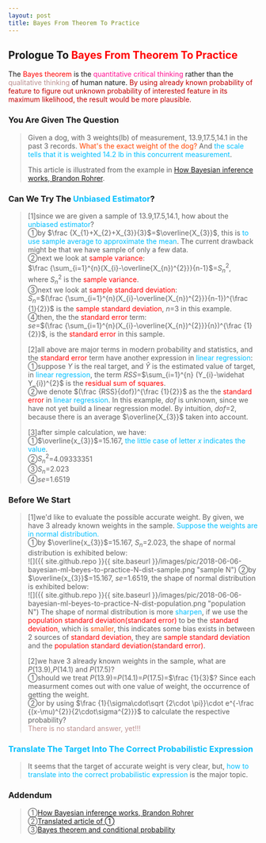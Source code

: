 ```yaml
---
layout: post
title: Bayes From Theorem To Practice
---
```


## Prologue To <font color="Red">Bayes From Theorem To Practice</font>
<p class="message">
The <font color="Red">Bayes theorem</font> is the <font color="DeepPink">quantitative critical thinking</font> rather than the <font color="RosyBrown">qualitative thinking</font> of human nature.  
<font color="#C20000">By using already known probability of feature to figure out unknown probability of interested feature in its maximum likelihood, the result would be more plausible.</font>
</p>

### You Are Given The Question
>Given a dog, with 3 weights(lb) of measurement, $13.9$,$17.5$,$14.1$ in the past 3 records.  <font color="OrangeRed">What's the exact weight of the dog?</font>  And <font color="DeepSkyBlue">the scale tells that it is weighted 14.2 lb in this concurrent measurement</font>.  
>
>This article is illustrated from the example in [How Bayesian inference works, Brandon Rohrer](https://www.youtube.com/watch?v=5NMxiOGL39M).  

### Can We Try The <font color="DeepSkyBlue">Unbiased Estimator</font>?
>[1]since we are given a sample of $13.9$,$17.5$,$14.1$, how about the <font color="DeepSkyBlue">unbiased estimator</font>?  
>&#10112;by $\frac {X_{1}+X_{2}+X_{3}}{3}$=$\overline{X_{3}}$, this is <font color="DeepSkyBlue">to use sample average to approximate the mean</font>.  The current drawback might be that we have sample of only a few data.  
>&#10113;next we look at <font color="Red">sample variance</font>:  
>$\frac {\sum_{i=1}^{n}(X_{i}-\overline{X_{n})^{2}}}{n-1}$=$S_{n}^{2}$,  
>where $S_{n}^{2}$ is the <font color="Red">sample variance</font>.  
>&#10114;next we look at <font color="Red">sample standard deviation</font>:  
>$S_{n}$=$(\frac {\sum_{i=1}^{n}(X_{i}-\overline{X_{n})^{2}}}{n-1})^{\frac {1}{2}}$ is the <font color="Red">sample standard deviation</font>, $n$=$3$ in this example.  
>&#10115;then, the the <font color="Red">standard error</font> term:  
>$se$=$(\frac {\sum_{i=1}^{n}(X_{i}-\overline{X_{n})^{2}}}{n})^{\frac {1}{2}}$, is the <font color="Red">standard error</font> in this sample.  
>
>[2]all above are major terms in modern probability and statistics, and the <font color="Red">standard error</font> term have another expression in <font color="DeepSkyBlue">linear regression</font>:  
>&#10112;suppose $Y$ is the real target, and $\widehat Y$ is the estimated value of target, in <font color="DeepSkyBlue">linear regression</font>, the term $RSS$=$\sum_{i=1}^{n} (Y_{i}-\widehat Y_{i})^{2}$ is the <font color="Red">residual sum of squares</font>.  
>&#10113;we denote $(\frac {RSS}{dof})^{\frac {1}{2}}$ as the the <font color="Red">standard error</font> in <font color="DeepSkyBlue">linear regression</font>.  In this example, $dof$ is unknown, since we have not yet build a linear regression model.  By intuition, $dof$=$2$, because there is an average $\overline{X_{3}}$ taken into account.  
>
>[3]after simple calculation, we have:  
>&#10112;$\overline{x_{3}}$=$15.167$, <font color="DeepSkyBlue">the little case of letter $x$ indicates the value</font>.  
>&#10113;$S_{n}^{2}$=$4.09333351$  
>&#10114;$S_{n}$=$2.023$  
>&#10115;$se$=$1.6519$  

### Before We Start
>[1]we'd like to evaluate the possible accurate weight.  By given, we have 3 already known weights in the sample.  <font color="DeepSkyBlue">Suppose the weights are in normal distribution.</font>  
>&#10112;by $\overline{x_{3}}$=$15.167$, $S_{n}$=$2.023$, the shape of normal distribution is exhibited below:  
![]({{ site.github.repo }}{{ site.baseurl }}/images/pic/2018-06-06-bayesian-ml-beyes-to-practice-N-dist-sample.png "sample N")
>&#10113;by $\overline{x_{3}}$=$15.167$, $se$=$1.6519$, the shape of normal distribution is exhibited below:  
![]({{ site.github.repo }}{{ site.baseurl }}/images/pic/2018-06-06-bayesian-ml-beyes-to-practice-N-dist-population.png "population N")
>The shape of normal distribution is more <font color="DeepSkyBlue">sharpen</font>, if we use the <font color="Red">population standard deviation(standard error)</font> to be the <font color="Red">standard deviation</font>, which is <font color="OrangeRed">smaller</font>, this indicates some bias exists in between 2 sources of <font color="Red">standard deviation</font>, they are <font color="Red">sample standard deviation</font> and the <font color="Red">population standard deviation(standard error)</font>.  
>
>[2]we have 3 already known weights in the sample, what are $P(13.9)$,$P(14.1)$ and $P(17.5)$?  
>&#10112;should we treat $P(13.9)$=$P(14.1)$=$P(17.5)$=$\frac {1}{3}$?  Since each measurment comes out with one value of weight, the occurrence of getting the weight.  
>&#10113;or by using $\frac {1}{\sigma\cdot\sqrt {2\cdot \pi}}\cdot e^{-\frac {(x-\mu)^{2}}{2\cdot\sigma^{2}}}$ to calculate the respective probability?  
><font color="RosyBrown">There is no standard answer, yet!!!</font>  

### <font color="DeepSkyBlue">Translate The Target Into The Correct Probabilistic Expression</font>
>It seems that the target of accurate weight is very clear, but, <font color="DeepSkyBlue">how to translate into the correct probabilistic expression</font> is the major topic.  

### Addendum
>&#10112;[How Bayesian inference works, Brandon Rohrer](https://www.youtube.com/watch?v=5NMxiOGL39M)  
>&#10113;[Translated article of &#10112;](https://brohrer.mcknote.com/zh-Hant/statistics/how_bayesian_inference_works.html)  
>&#10114;[Bayes theorem and conditional probability](https://ccjou.wordpress.com/2016/02/01/%E6%A2%9D%E4%BB%B6%E6%A9%9F%E7%8E%87%E8%88%87%E8%B2%9D%E6%B0%8F%E5%AE%9A%E7%90%86/)  

<!-- Γ -->
<!-- \Omega -->
<!-- \cap intersection -->
<!-- \cup union -->
<!-- \frac{\Gamma(k + n)}{\Gamma(n)} \frac{1}{r^k}  -->
<!-- \mbox{\large$\vert$}\nolimits_0^\infty -->
<!-- \vert_0^\infty -->
<!-- \vert_{0.5}^{\infty} -->
<!-- &prime; ′ -->
<!-- &Prime; ″ -->
<!-- $E\lbrack X\rbrack$ -->
<!-- \widehat X -->
<!-- \overline{X_n} -->
<!-- \underset{Succss}P -->
<!-- \frac{{\overline {X_n}}-\mu}{S/\sqrt n} -->
<!-- \lim_{t\rightarrow\infty} -->
<!-- \int_{0}^{a}\lambda\cdot e^{-\lambda\cdot t}\operatorname dt -->

<!-- Notes -->
<!-- <font color="OrangeRed">items, verb, to make it the focus</font> -->
<!-- <font color="Red">KKT</font> -->
<!-- <font color="Red">SMO heuristics</font> -->
<!-- <font color="Red">F</font> distribution -->
<!-- <font color="Red">t</font> distribution -->
<!-- <font color="DeepSkyBlue">suggested item, soft item</font> -->
<!-- <font color="RoyalBlue">old alpha, quiz, example</font> -->
<!-- <font color="Green">new alpha</font> -->

<!-- <font color="#C20000">conclusion, finding, more details</font> -->
<!-- <font color="DeepPink">positive conclusion, finding</font> -->
<!-- <font color="RosyBrown">negative conclusion, finding</font> -->

<!-- <font color="#00ADAD">policy</font> -->
<!-- <font color="#6100A8">full observable</font> -->
<!-- <font color="#FFAC12">partial observable</font> -->
<!-- <font color="#EB00EB">stochastic</font> -->
<!-- <font color="#8400E6">state transition</font> -->
<!-- <font color="#D600D6">discount factor gamma $\gamma$</font> -->
<!-- <font color="#D600D6">$V(S)$</font> -->
<!-- <font color="#9300FF">immediate reward R(S)</font> -->

<!-- ### <font color="RoyalBlue">Example</font>: Illustration By Rainy And Sunny Days In One Week -->
<!-- <font color="RoyalBlue">[Question]</font> -->
<!-- <font color="DeepSkyBlue">[Answer]</font> -->

<!-- 
[1]Given the vehicles pass through a highway toll station is $6$ per minute, what is the probability that no cars within $30$ seconds?
><font color="DeepSkyBlue">[1]</font>
><font color="OrangeRed">Given the vehicles pass through a highway toll station is $6$ per minute, what is the probability that no cars within $30$ seconds?</font>  
-->

<!-- https://www.medcalc.org/manual/gamma_distribution_functions.php -->
<!-- https://www.statlect.com/probability-distributions/student-t-distribution#hid5 -->
<!-- http://www.wiris.com/editor/demo/en/ -->
<!-- http://www.astroml.org/book_figures/chapter3/fig_gaussian_distribution.html -->